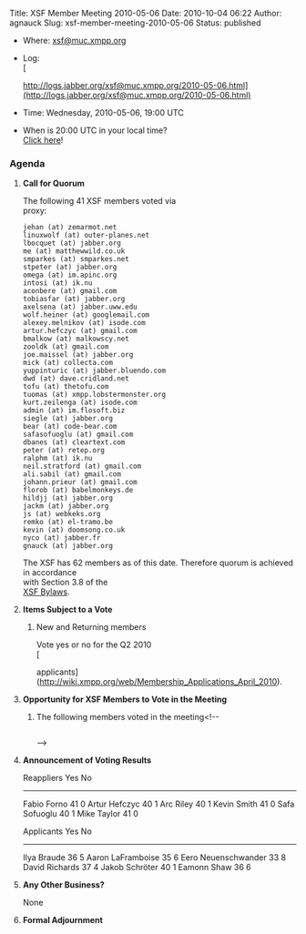 Title: XSF Member Meeting 2010-05-06
Date: 2010-10-04 06:22
Author: agnauck
Slug: xsf-member-meeting-2010-05-06
Status: published

-   <span>Where</span>: [xsf@muc.xmpp.org  
   ](xmpp:xsf@muc.xmpp.org?join)
-   Log:  
    [  

    http://logs.jabber.org/xsf@muc.xmpp.org/2010-05-06.html](http://logs.jabber.org/xsf@muc.xmpp.org/2010-05-06.html)
-   Time: Wednesday, 2010-05-06, 19:00 UTC
-   When is 20:00 UTC in your local time?  
    [Click here](http://www.worldtimeserver.com/)!

### Agenda

1.  **Call for Quorum**

    The following 41 XSF members voted via  
    proxy:

        jehan (at) zemarmot.net
        linuxwolf (at) outer-planes.net
        lbocquet (at) jabber.org
        me (at) matthewwild.co.uk
        smparkes (at) smparkes.net
        stpeter (at) jabber.org
        omega (at) im.apinc.org
        intosi (at) ik.nu
        aconbere (at) gmail.com
        tobiasfar (at) jabber.org
        axelsena (at) jabber.uww.edu
        wolf.heiner (at) googlemail.com
        alexey.melnikov (at) isode.com
        artur.hefczyc (at) gmail.com
        bmalkow (at) malkowscy.net
        zooldk (at) gmail.com
        joe.maissel (at) jabber.org
        mick (at) collecta.com
        yuppinturic (at) jabber.bluendo.com
        dwd (at) dave.cridland.net
        tofu (at) thetofu.com
        tuomas (at) xmpp.lobstermonster.org
        kurt.zeilenga (at) isode.com
        admin (at) im.flosoft.biz
        siegle (at) jabber.org
        bear (at) code-bear.com
        safasofuoglu (at) gmail.com
        dbanes (at) cleartext.com
        peter (at) retep.org
        ralphm (at) ik.nu
        neil.stratford (at) gmail.com
        ali.sabil (at) gmail.com
        johann.prieur (at) gmail.com
        florob (at) babelmonkeys.de
        hildjj (at) jabber.org
        jackm (at) jabber.org
        js (at) webkeks.org
        remko (at) el-tramo.be
        kevin (at) doomsong.co.uk
        nyco (at) jabber.fr
        gnauck (at) jabber.org

    The XSF has 62 members as of this date. Therefore quorum is achieved
    in accordance  
    with Section 3.8 of the  
    [XSF
    Bylaws](/about/xsf/bylaws.html).

2.  **Items Subject to a Vote**

    1.  New and Returning members

        Vote yes or no for the Q2 2010  
        [  

        applicants](http://wiki.xmpp.org/web/Membership_Applications_April_2010).

3.  **Opportunity for XSF Members to Vote in the Meeting**

    1.  The following members voted in the meeting<!--
        <pre></pre>
        <p>-->

4.  **Announcement of Voting Results**

      Reappliers      Yes   No
      --------------- ----- ----
      Fabio Forno     41    0
      Artur Hefczyc   40    1
      Arc Riley       40    1
      Kevin Smith     41    0
      Safa Sofuoglu   40    1
      Mike Taylor     41    0

      Applicants            Yes   No
      --------------------- ----- ----
      Ilya Braude           36    5
      Aaron LaFramboise     35    6
      Eero Neuenschwander   33    8
      David Richards        37    4
      Jakob Schröter        40    1
      Eamonn Shaw           36    6

5.  **Any Other Business?**

    </p>
    None

6.  **Formal Adjournment**


